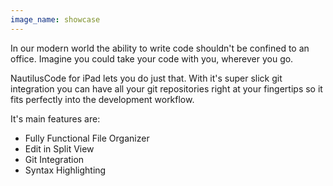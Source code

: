 ```yaml
---
image_name: showcase
---
```


In our modern world the ability to write code shouldn't be confined to an office. Imagine you could take your code with you, wherever you go.

NautilusCode for iPad lets you do just that. With it's super slick git integration you can have all your git repositories right at your fingertips so it fits perfectly into the development workflow.

It's main features are:

* Fully Functional File Organizer
* Edit in Split View
* Git Integration
* Syntax Highlighting
